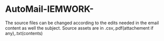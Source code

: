 # AutoMail-IEMWORK-
The source files can be changed according to the edits needed in the email content as well the subject. 
Source assets are in .csv,.pdf(attachement if any),.txt(contents)
